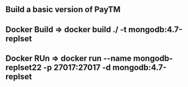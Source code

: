 ## Build a basic version of PayTM

## Docker Build => docker build ./ -t mongodb:4.7-replset

## Docker RUn => docker run --name mongodb-replset22 -p 27017:27017 -d mongodb:4.7-replset
